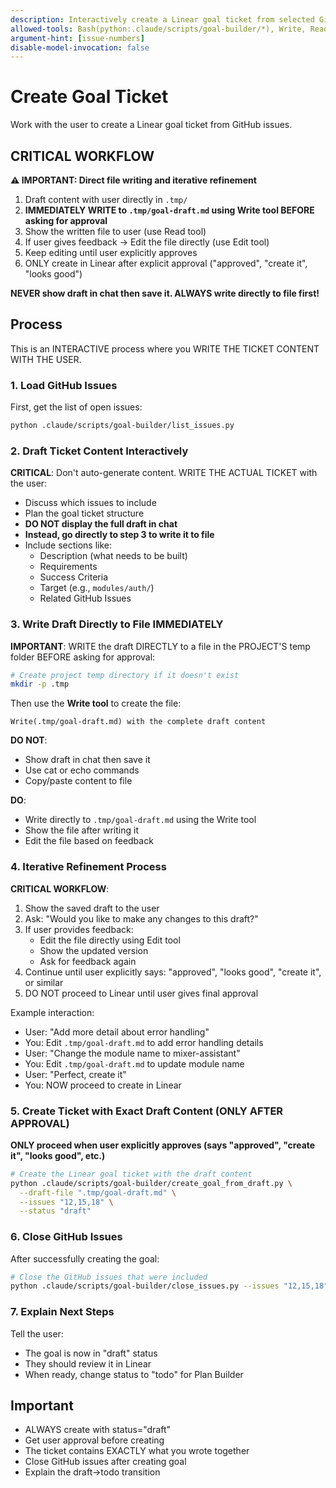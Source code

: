 ```yaml
---
description: Interactively create a Linear goal ticket from selected GitHub issues
allowed-tools: Bash(python:.claude/scripts/goal-builder/*), Write, Read
argument-hint: [issue-numbers]
disable-model-invocation: false
---
```


# Create Goal Ticket

Work with the user to create a Linear goal ticket from GitHub issues.

## CRITICAL WORKFLOW

**⚠️ IMPORTANT: Direct file writing and iterative refinement**
1. Draft content with user directly in `.tmp/`
2. **IMMEDIATELY WRITE to `.tmp/goal-draft.md` using Write tool BEFORE asking for approval**
3. Show the written file to user (use Read tool)
4. If user gives feedback → Edit the file directly (use Edit tool)
5. Keep editing until user explicitly approves
6. ONLY create in Linear after explicit approval ("approved", "create it", "looks good")

**NEVER show draft in chat then save it. ALWAYS write directly to file first!**

## Process

This is an INTERACTIVE process where you WRITE THE TICKET CONTENT WITH THE USER.

### 1. Load GitHub Issues

First, get the list of open issues:

```bash
python .claude/scripts/goal-builder/list_issues.py
```

### 2. Draft Ticket Content Interactively

**CRITICAL**: Don't auto-generate content. WRITE THE ACTUAL TICKET with the user:

- Discuss which issues to include
- Plan the goal ticket structure
- **DO NOT display the full draft in chat**
- **Instead, go directly to step 3 to write it to file**
- Include sections like:
  - Description (what needs to be built)
  - Requirements
  - Success Criteria
  - Target (e.g., `modules/auth/`)
  - Related GitHub Issues

### 3. Write Draft Directly to File IMMEDIATELY

**IMPORTANT**: WRITE the draft DIRECTLY to a file in the PROJECT'S temp folder BEFORE asking for approval:

```bash
# Create project temp directory if it doesn't exist
mkdir -p .tmp
```

Then use the **Write tool** to create the file:
```
Write(.tmp/goal-draft.md) with the complete draft content
```

**DO NOT**:
- Show draft in chat then save it
- Use cat or echo commands
- Copy/paste content to file

**DO**:
- Write directly to `.tmp/goal-draft.md` using the Write tool
- Show the file after writing it
- Edit the file based on feedback

### 4. Iterative Refinement Process

**CRITICAL WORKFLOW**:
1. Show the saved draft to the user
2. Ask: "Would you like to make any changes to this draft?"
3. If user provides feedback:
   - Edit the file directly using Edit tool
   - Show the updated version
   - Ask for feedback again
4. Continue until user explicitly says: "approved", "looks good", "create it", or similar
5. DO NOT proceed to Linear until user gives final approval

Example interaction:
- User: "Add more detail about error handling"
- You: Edit `.tmp/goal-draft.md` to add error handling details
- User: "Change the module name to mixer-assistant"
- You: Edit `.tmp/goal-draft.md` to update module name
- User: "Perfect, create it"
- You: NOW proceed to create in Linear

### 5. Create Ticket with Exact Draft Content (ONLY AFTER APPROVAL)

**ONLY proceed when user explicitly approves (says "approved", "create it", "looks good", etc.)**

```bash
# Create the Linear goal ticket with the draft content
python .claude/scripts/goal-builder/create_goal_from_draft.py \
  --draft-file ".tmp/goal-draft.md" \
  --issues "12,15,18" \
  --status "draft"
```

### 6. Close GitHub Issues

After successfully creating the goal:

```bash
# Close the GitHub issues that were included
python .claude/scripts/goal-builder/close_issues.py --issues "12,15,18"
```

### 7. Explain Next Steps

Tell the user:
- The goal is now in "draft" status
- They should review it in Linear
- When ready, change status to "todo" for Plan Builder

## Important

- ALWAYS create with status="draft"
- Get user approval before creating
- The ticket contains EXACTLY what you wrote together
- Close GitHub issues after creating goal
- Explain the draft→todo transition
